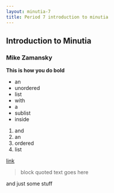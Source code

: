 ```yaml
---
layout: minutia-7
title: Period 7 introduction to minutia
---
```


## Introduction to Minutia 
### Mike Zamansky

**This is how you do bold**

 * an
 * unordered
 * list
  * with
  * a 
  * sublist
 * inside

 1. and
 1. an
 1. ordered
 1. list

[link](http://www.github.com)

> block quoted
> text
> goes here

and just some stuff

